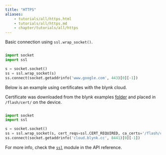 ```yaml
---
title: "HTTPS"
aliases:
    - tutorials/all/https.html
    - tutorials/all/https.md
    - chapter/tutorials/all/https
---
```


Basic connection using `ssl.wrap_socket()`.

```python

import socket
import ssl

s = socket.socket()
ss = ssl.wrap_socket(s)
ss.connect(socket.getaddrinfo('www.google.com', 443)[0][-1])
```

Below is an example using certificates with the blynk cloud.

Certificate was downloaded from the blynk examples [folder](https://github.com/wipy/wipy/tree/master/examples/blynk) and placed in `/flash/cert/` on the device.

```python

import socket
import ssl

s = socket.socket()
ss = ssl.wrap_socket(s, cert_reqs=ssl.CERT_REQUIRED, ca_certs='/flash/cert/ca.pem')
ss.connect(socket.getaddrinfo('cloud.blynk.cc', 8441)[0][-1])
```

For more info, check the [`ssl`](/firmwareapi/micropython/ussl) module in the API reference.
